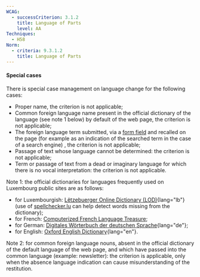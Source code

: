 ```yaml
---
WCAG:
  - successCriterion: 3.1.2
    title: Language of Parts
    level: AA
Techniques:
  - H58
Norm:
  - criteria: 9.3.1.2
    title: Language of Parts
---
```


#### Special cases

There is special case management on language change for the following cases:

- Proper name, the criterion is not applicable;
- Common foreign language name present in the official dictionary of the language (see note 1 below) by default of the web page, the criterion is not applicable;
- The foreign language term submitted, via a [form field](#form-entry-field) and recalled on the page (for example as an indication of the searched term in the case of a search engine) , the criterion is not applicable;
- Passage of text whose language cannot be determined: the criterion is not applicable;
- Term or passage of text from a dead or imaginary language for which there is no vocal interpretation: the criterion is not applicable.

Note 1: the official dictionaries for languages frequently used on Luxembourg public sites are as follows:

- for Luxembourgish: [Lëtzebuerger Online Dictionary (LOD)](https://lod.lu/){lang="lb"} (use of [spellchecker.lu](https://spellchecker.lu/) can help detect words missing from the dictionary);
- for French: [Computerized French Language Treasure](http://atilf.atilf.fr/tlfi.htm);
- for German: [Digitales Wörterbuch der deutschen Sprache](https://www.dwds.de){lang="de"};
- for English: [Oxford English Dictionary](https://www.oed.com){lang="en"}.

Note 2: for common foreign language nouns, absent in the official dictionary of the default language of the web page, and which have passed into the common language (example: newsletter): the criterion is applicable, only when the absence language indication can cause misunderstanding of the restitution.
